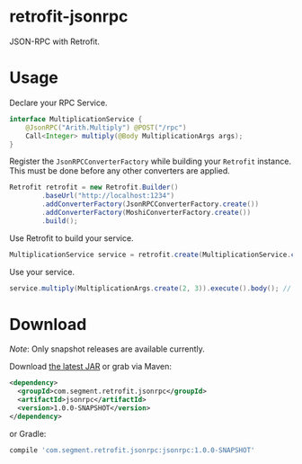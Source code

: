 # retrofit-jsonrpc

JSON-RPC with Retrofit.

# Usage

Declare your RPC Service.

```java
interface MultiplicationService {
    @JsonRPC("Arith.Multiply") @POST("/rpc")
    Call<Integer> multiply(@Body MultiplicationArgs args);
}
```

Register the `JsonRPCConverterFactory` while building your `Retrofit` instance.
This must be done before any other converters are applied.

```java
Retrofit retrofit = new Retrofit.Builder()
        .baseUrl("http://localhost:1234")
        .addConverterFactory(JsonRPCConverterFactory.create())
        .addConverterFactory(MoshiConverterFactory.create())
        .build();
```

Use Retrofit to build your service.

```java
MultiplicationService service = retrofit.create(MultiplicationService.class);
```

Use your service.

```java
service.multiply(MultiplicationArgs.create(2, 3)).execute().body(); // -> 6
```

# Download

*Note*: Only snapshot releases are available currently.

Download [the latest JAR](https://oss.sonatype.org/content/repositories/snapshots/com/segment/retrofit/jsonrpc/jsonrpc/) or grab via Maven:
```xml
<dependency>
  <groupId>com.segment.retrofit.jsonrpc</groupId>
  <artifactId>jsonrpc</artifactId>
  <version>1.0.0-SNAPSHOT</version>
</dependency>
```

or Gradle:

```groovy
compile 'com.segment.retrofit.jsonrpc:jsonrpc:1.0.0-SNAPSHOT'
```
